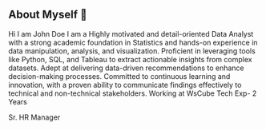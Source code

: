 ## About Myself 👋
Hi I am John Doe
I am a Highly motivated and detail-oriented Data Analyst with a strong academic foundation in Statistics 
and hands-on experience in data manipulation, analysis, and visualization. Proficient in leveraging 
tools like Python, SQL, and Tableau to extract actionable insights from complex datasets. Adept at 
delivering data-driven recommendations to enhance decision-making processes. Committed to continuous 
learning and innovation, with a proven ability to communicate findings effectively to technical and 
non-technical stakeholders.
Working at WsCube Tech
Exp- 2 Years



Sr. HR Manager
